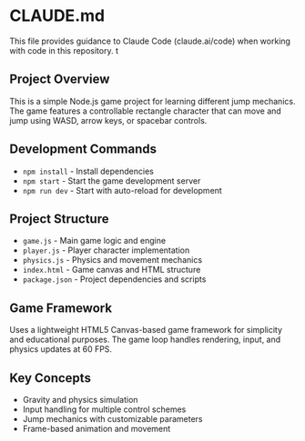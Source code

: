 # CLAUDE.md

This file provides guidance to Claude Code (claude.ai/code) when working with code in this repository.
t
## Project Overview
This is a simple Node.js game project for learning different jump mechanics. The game features a controllable rectangle character that can move and jump using WASD, arrow keys, or spacebar controls.

## Development Commands
- `npm install` - Install dependencies
- `npm start` - Start the game development server
- `npm run dev` - Start with auto-reload for development

## Project Structure
- `game.js` - Main game logic and engine
- `player.js` - Player character implementation
- `physics.js` - Physics and movement mechanics
- `index.html` - Game canvas and HTML structure
- `package.json` - Project dependencies and scripts

## Game Framework
Uses a lightweight HTML5 Canvas-based game framework for simplicity and educational purposes. The game loop handles rendering, input, and physics updates at 60 FPS.

## Key Concepts
- Gravity and physics simulation
- Input handling for multiple control schemes
- Jump mechanics with customizable parameters
- Frame-based animation and movement